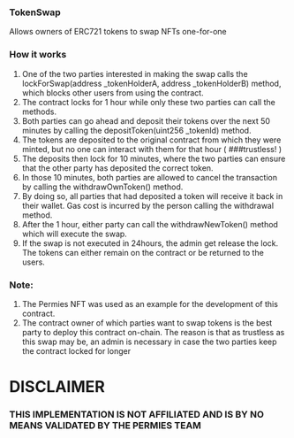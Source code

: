 ### TokenSwap
Allows owners of ERC721 tokens to swap NFTs one-for-one

### How it works
1. One of the two parties interested in making the swap calls the lockForSwap(address _tokenHolderA, address _tokenHolderB) method, which blocks other users from using the contract.
2. The contract locks for 1 hour while only these two parties can call the methods.
3. Both parties can go ahead and deposit their tokens over the next 50 minutes by calling the depositToken(uint256 _tokenId) method.
4. The tokens are deposited to the original contract from which they were minted, but no one can interact with them for that hour ( ###trustless! )
5. The deposits then lock for 10 minutes, where the two parties can ensure that the other party has deposited the correct token.
6. In those 10 minutes, both parties are allowed to cancel the transaction by calling the withdrawOwnToken() method.
7. By doing so, all parties that had deposited a token will receive it back in their wallet. Gas cost is incurred by the person calling the withdrawal method.
8. After the 1 hour, either party can call the withdrawNewToken() method which will execute the swap.
9. If the swap is not executed in 24hours, the admin get release the lock. The tokens can either remain on the contract or be returned to the users.

### Note:
1. The Permies NFT was used as an example for the development of this contract.
2. The contract owner of which parties want to swap tokens is the best party to deploy this contract on-chain. The reason is that as trustless as this swap may be, an admin is necessary in case the two parties keep the contract locked for longer


# DISCLAIMER
### THIS IMPLEMENTATION IS NOT AFFILIATED AND IS BY NO MEANS VALIDATED BY THE PERMIES TEAM
